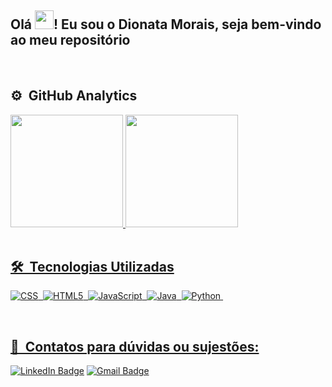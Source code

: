 ## Olá <img src="https://raw.githubusercontent.com/kaueMarques/kaueMarques/master/hi.gif" width="30px">! Eu sou o Dionata Morais, seja bem-vindo ao meu repositório

<!--
#Quem sou eu?

Here are some ideas to get you started:
- Estudante de Ciencias da Computação
- 🔭 I’m currently working on ...
- 🌱 I’m currently learning ...
- 👯 I’m looking to collaborate on ...
- 🤔 I’m looking for help with ...
- 💬 Ask me about ...
- 📫 How to reach me: ...
- 😄 Pronouns: ...
- ⚡ Fun fact: ...
-->
<br>

## ⚙️ &nbsp;GitHub Analytics
<div align="left">
  <a href="https://github.com/D-Morais"/>
  <img height="180em" src="https://github-readme-stats.vercel.app/api?username=D-Morais&show_icons=true&theme=dark&include_all_commits=true&count_private=true"/>
  <img height="180em" src="https://github-readme-stats.vercel.app/api/top-langs/?username=D-Morais&layout=compact&langs_count=7&theme=dark"/>
</div>
<br>

## 🛠 &nbsp;Tecnologias Utilizadas
![CSS](https://img.shields.io/badge/CSS3-1572B6?style=flat&logo=css3&logoColor=white)&nbsp;
![HTML5](https://img.shields.io/badge/HTML5-E34F26?style=flat&logo=html5&logoColor=white)&nbsp;
![JavaScript](https://img.shields.io/badge/JavaScript-323330?style=flat&logo=javascript&logoColor=yellow)&nbsp;
![Java](https://img.shields.io/badge/Java-ED8B00?style=flat&logo=java)&nbsp;
![Python](https://img.shields.io/badge/Python-14354C?style=flat&logo=python)&nbsp;

<br>

## 👨 &nbsp;Contatos para dúvidas ou sujestões:
[![LinkedIn Badge](https://img.shields.io/badge/LinkedIn-0077B5?style=flat&logo=linkedin&logoColor=white)](https://www.linkedin.com/in/dionata-santos-de-morais-b0461121b/)
[![Gmail Badge](https://img.shields.io/badge/moraisdionata@gmail.com-D14836?style=flat&logo=Gmail&logoColor=white)](mailto:moraisdionata@gmail.com)
